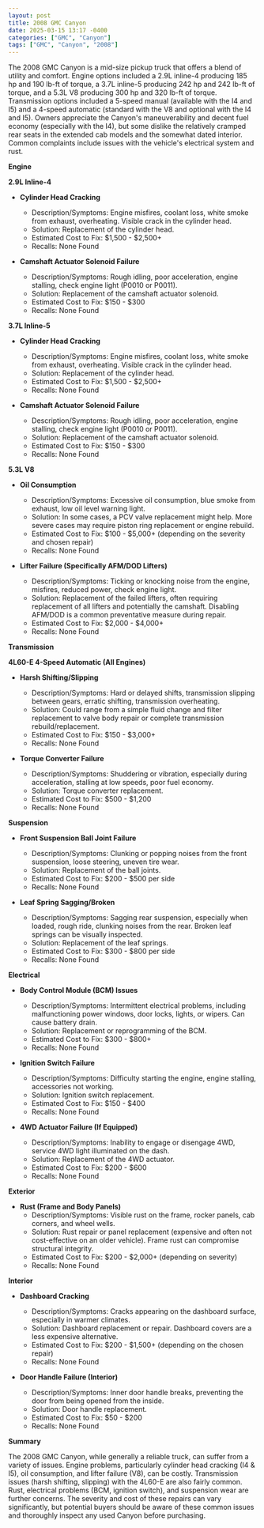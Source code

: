```yaml
---
layout: post
title: 2008 GMC Canyon
date: 2025-03-15 13:17 -0400
categories: ["GMC", "Canyon"]
tags: ["GMC", "Canyon", "2008"]
---
```

The 2008 GMC Canyon is a mid-size pickup truck that offers a blend of utility and comfort. Engine options included a 2.9L inline-4 producing 185 hp and 190 lb-ft of torque, a 3.7L inline-5 producing 242 hp and 242 lb-ft of torque, and a 5.3L V8 producing 300 hp and 320 lb-ft of torque. Transmission options included a 5-speed manual (available with the I4 and I5) and a 4-speed automatic (standard with the V8 and optional with the I4 and I5). Owners appreciate the Canyon's maneuverability and decent fuel economy (especially with the I4), but some dislike the relatively cramped rear seats in the extended cab models and the somewhat dated interior. Common complaints include issues with the vehicle's electrical system and rust.

**Engine**

**2.9L Inline-4**
* **Cylinder Head Cracking**
    * Description/Symptoms: Engine misfires, coolant loss, white smoke from exhaust, overheating. Visible crack in the cylinder head.
    * Solution: Replacement of the cylinder head.
    * Estimated Cost to Fix: $1,500 - $2,500+
    * Recalls: None Found

* **Camshaft Actuator Solenoid Failure**
    * Description/Symptoms: Rough idling, poor acceleration, engine stalling, check engine light (P0010 or P0011).
    * Solution: Replacement of the camshaft actuator solenoid.
    * Estimated Cost to Fix: $150 - $300
    * Recalls: None Found

**3.7L Inline-5**
* **Cylinder Head Cracking**
    * Description/Symptoms: Engine misfires, coolant loss, white smoke from exhaust, overheating. Visible crack in the cylinder head.
    * Solution: Replacement of the cylinder head.
    * Estimated Cost to Fix: $1,500 - $2,500+
    * Recalls: None Found

* **Camshaft Actuator Solenoid Failure**
    * Description/Symptoms: Rough idling, poor acceleration, engine stalling, check engine light (P0010 or P0011).
    * Solution: Replacement of the camshaft actuator solenoid.
    * Estimated Cost to Fix: $150 - $300
    * Recalls: None Found

**5.3L V8**
* **Oil Consumption**
    * Description/Symptoms: Excessive oil consumption, blue smoke from exhaust, low oil level warning light.
    * Solution: In some cases, a PCV valve replacement might help. More severe cases may require piston ring replacement or engine rebuild.
    * Estimated Cost to Fix: $100 - $5,000+ (depending on the severity and chosen repair)
    * Recalls: None Found

* **Lifter Failure (Specifically AFM/DOD Lifters)**
    * Description/Symptoms: Ticking or knocking noise from the engine, misfires, reduced power, check engine light.
    * Solution: Replacement of the failed lifters, often requiring replacement of all lifters and potentially the camshaft. Disabling AFM/DOD is a common preventative measure during repair.
    * Estimated Cost to Fix: $2,000 - $4,000+
    * Recalls: None Found

**Transmission**

**4L60-E 4-Speed Automatic (All Engines)**
* **Harsh Shifting/Slipping**
    * Description/Symptoms: Hard or delayed shifts, transmission slipping between gears, erratic shifting, transmission overheating.
    * Solution: Could range from a simple fluid change and filter replacement to valve body repair or complete transmission rebuild/replacement.
    * Estimated Cost to Fix: $150 - $3,000+
    * Recalls: None Found

* **Torque Converter Failure**
    * Description/Symptoms: Shuddering or vibration, especially during acceleration, stalling at low speeds, poor fuel economy.
    * Solution: Torque converter replacement.
    * Estimated Cost to Fix: $500 - $1,200
    * Recalls: None Found

**Suspension**

* **Front Suspension Ball Joint Failure**
    * Description/Symptoms: Clunking or popping noises from the front suspension, loose steering, uneven tire wear.
    * Solution: Replacement of the ball joints.
    * Estimated Cost to Fix: $200 - $500 per side
    * Recalls: None Found

* **Leaf Spring Sagging/Broken**
    * Description/Symptoms: Sagging rear suspension, especially when loaded, rough ride, clunking noises from the rear.  Broken leaf springs can be visually inspected.
    * Solution: Replacement of the leaf springs.
    * Estimated Cost to Fix: $300 - $800 per side
    * Recalls: None Found

**Electrical**

* **Body Control Module (BCM) Issues**
    * Description/Symptoms: Intermittent electrical problems, including malfunctioning power windows, door locks, lights, or wipers.  Can cause battery drain.
    * Solution: Replacement or reprogramming of the BCM.
    * Estimated Cost to Fix: $300 - $800+
    * Recalls: None Found

* **Ignition Switch Failure**
    * Description/Symptoms: Difficulty starting the engine, engine stalling, accessories not working.
    * Solution: Ignition switch replacement.
    * Estimated Cost to Fix: $150 - $400
    * Recalls: None Found

* **4WD Actuator Failure (If Equipped)**
    * Description/Symptoms: Inability to engage or disengage 4WD, service 4WD light illuminated on the dash.
    * Solution: Replacement of the 4WD actuator.
    * Estimated Cost to Fix: $200 - $600
    * Recalls: None Found

**Exterior**

* **Rust (Frame and Body Panels)**
    * Description/Symptoms: Visible rust on the frame, rocker panels, cab corners, and wheel wells.
    * Solution: Rust repair or panel replacement (expensive and often not cost-effective on an older vehicle). Frame rust can compromise structural integrity.
    * Estimated Cost to Fix: $200 - $2,000+ (depending on severity)
    * Recalls: None Found

**Interior**

* **Dashboard Cracking**
    * Description/Symptoms: Cracks appearing on the dashboard surface, especially in warmer climates.
    * Solution: Dashboard replacement or repair.  Dashboard covers are a less expensive alternative.
    * Estimated Cost to Fix: $200 - $1,500+ (depending on the chosen repair)
    * Recalls: None Found

* **Door Handle Failure (Interior)**
    * Description/Symptoms: Inner door handle breaks, preventing the door from being opened from the inside.
    * Solution: Door handle replacement.
    * Estimated Cost to Fix: $50 - $200
    * Recalls: None Found

**Summary**

The 2008 GMC Canyon, while generally a reliable truck, can suffer from a variety of issues. Engine problems, particularly cylinder head cracking (I4 & I5), oil consumption, and lifter failure (V8), can be costly. Transmission issues (harsh shifting, slipping) with the 4L60-E are also fairly common. Rust, electrical problems (BCM, ignition switch), and suspension wear are further concerns. The severity and cost of these repairs can vary significantly, but potential buyers should be aware of these common issues and thoroughly inspect any used Canyon before purchasing.

